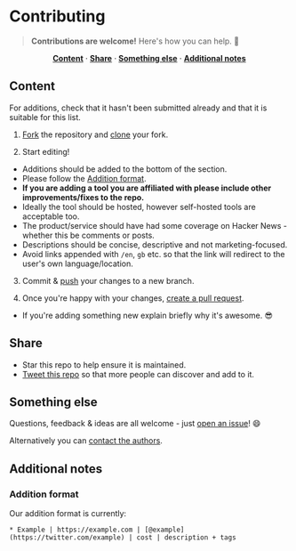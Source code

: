 # Contributing

> **Contributions are welcome!** Here's how you can help. :raised_hands:

<p align="center">
<b><a href="#content">Content</a></b>
·
<b><a href="#share">Share</a></b>
·
<b><a href="#something-else">Something else</a></b>
·
<b><a href="#additional-notes">Additional notes</a></b>
</p>

## Content

For additions, check that it hasn't been submitted already and that it is suitable for this list.

1. [Fork](https://help.github.com/articles/fork-a-repo/) the repository and [clone](https://help.github.com/articles/cloning-a-repository/) your fork.

2. Start editing!
  - Additions should be added to the bottom of the section.
  - Please follow the [Addition format](#addition-format).
  - **If you are adding a tool you are affiliated with please include other improvements/fixes to the repo.**
  - Ideally the tool should be hosted, however self-hosted tools are acceptable too.
  - The product/service should have had some coverage on Hacker News - whether this be comments or posts.
  - Descriptions should be concise, descriptive and not marketing-focused.
  - Avoid links appended with `/en`, `gb` etc. so that the link will redirect to the user's own language/location.

3. Commit & [push](https://help.github.com/articles/pushing-to-a-remote/) your changes to a new branch.

4. Once you're happy with your changes, [create a pull request](https://help.github.com/articles/creating-a-pull-request/).
  - If you're adding something new explain briefly why it's awesome. :sunglasses:

## Share

- Star this repo to help ensure it is maintained.
- [Tweet this repo](https://twitter.com/intent/tweet?related=chrisbarber&text=Hacker%20News%20Tools%20of%20The%20Trade&url=https%3A%2F%2Fgithub.com%2Fcjbarber%2FToolsOfTheTrade&via=chrisbarber) so that more people can discover and add to it.

## Something else

Questions, feedback & ideas are all welcome - just [open an issue](https://github.com/cjbarber/ToolsOfTheTrade/issues)! :smile:

Alternatively you can [contact the authors](https://github.com/cjbarber/ToolsOfTheTrade#authors).

## Additional notes

### Addition format

Our addition format is currently:
```
* Example | https://example.com | [@example](https://twitter.com/example) | cost | description + tags
```
